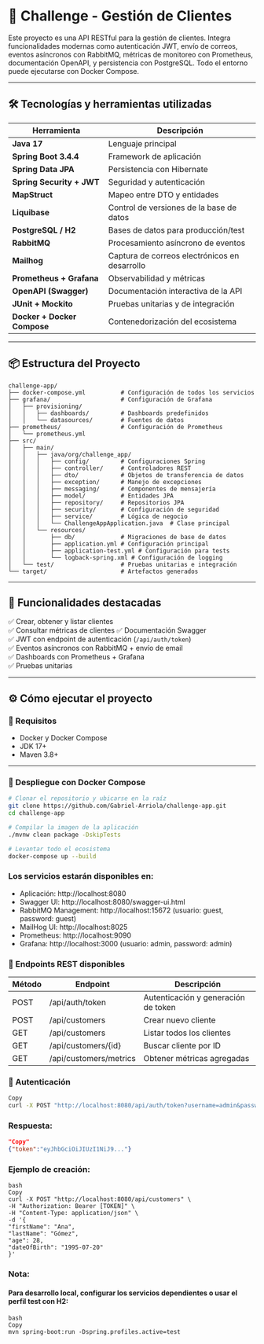 # 🧩 Challenge - Gestión de Clientes
Este proyecto es una API RESTful para la gestión de clientes. 
Integra funcionalidades modernas como autenticación JWT, envío de correos, eventos asíncronos con RabbitMQ, métricas de monitoreo con Prometheus, documentación OpenAPI, y persistencia con PostgreSQL. 
Todo el entorno puede ejecutarse con Docker Compose.

---

## 🛠️ Tecnologías y herramientas utilizadas

| Herramienta                 | Descripción                                   |
|-----------------------------|-----------------------------------------------|
| **Java 17**                 | Lenguaje principal                            |
| **Spring Boot 3.4.4**       | Framework de aplicación                       |
| **Spring Data JPA**         | Persistencia con Hibernate                    |
| **Spring Security + JWT**   | Seguridad y autenticación                     |
| **MapStruct**               | Mapeo entre DTO y entidades                   |
| **Liquibase**               | Control de versiones de la base de datos      |
| **PostgreSQL / H2**         | Bases de datos para producción/test           |
| **RabbitMQ**                | Procesamiento asíncrono de eventos            |
| **Mailhog**                 | Captura de correos electrónicos en desarrollo |
| **Prometheus + Grafana**    | Observabilidad y métricas                     |
| **OpenAPI (Swagger)**       | Documentación interactiva de la API           |
| **JUnit + Mockito**         | Pruebas unitarias y de integración            |
| **Docker + Docker Compose** | Contenedorización del ecosistema              |

---

## 📦 Estructura del Proyecto
```
challenge-app/
├── docker-compose.yml          # Configuración de todos los servicios
├── grafana/                    # Configuración de Grafana
│   ├── provisioning/
│   │   ├── dashboards/         # Dashboards predefinidos
│   │   └── datasources/        # Fuentes de datos
├── prometheus/                 # Configuración de Prometheus
│   └── prometheus.yml
├── src/
│   ├── main/
│   │   ├── java/org/challenge_app/
│   │   │   ├── config/         # Configuraciones Spring
│   │   │   ├── controller/     # Controladores REST
│   │   │   ├── dto/            # Objetos de transferencia de datos
│   │   │   ├── exception/      # Manejo de excepciones
│   │   │   ├── messaging/      # Componentes de mensajería
│   │   │   ├── model/          # Entidades JPA
│   │   │   ├── repository/     # Repositorios JPA
│   │   │   ├── security/       # Configuración de seguridad
│   │   │   ├── service/        # Lógica de negocio
│   │   │   └── ChallengeAppApplication.java  # Clase principal
│   │   └── resources/
│   │       ├── db/             # Migraciones de base de datos
│   │       ├── application.yml # Configuración principal
│   │       ├── application-test.yml # Configuración para tests
│   │       └── logback-spring.xml # Configuración de logging
│   └── test/                   # Pruebas unitarias e integración
└── target/                     # Artefactos generados
```
---

## 🚀 Funcionalidades destacadas

✅ Crear, obtener y listar clientes  
✅ Consultar métricas de clientes 
✅ Documentación Swagger  
✅ JWT con endpoint de autenticación (`/api/auth/token`)  
✅ Eventos asíncronos con RabbitMQ + envío de email  
✅ Dashboards con Prometheus + Grafana  
✅ Pruebas unitarias

---

## ⚙️ Cómo ejecutar el proyecto

### 🔧 Requisitos

- Docker y Docker Compose
- JDK 17+
- Maven 3.8+

---

### 🐳 Despliegue con Docker Compose

```bash
# Clonar el repositorio y ubicarse en la raíz
git clone https://github.com/Gabriel-Arriola/challenge-app.git
cd challenge-app

# Compilar la imagen de la aplicación
./mvnw clean package -DskipTests

# Levantar todo el ecosistema
docker-compose up --build
```
### Los servicios estarán disponibles en:

* Aplicación: http://localhost:8080
* Swagger UI: http://localhost:8080/swagger-ui.html
* RabbitMQ Management: http://localhost:15672 (usuario: guest, password: guest)
* MailHog UI: http://localhost:8025
* Prometheus: http://localhost:9090
* Grafana: http://localhost:3000 (usuario: admin, password: admin)

### 🧪 Endpoints REST disponibles

   | Método | Endpoint               | Descripción                         |
   |--------|------------------------|-------------------------------------|
   | POST   | /api/auth/token        | Autenticación y generación de token |
   | POST   | /api/customers         | Crear nuevo cliente                 |
   | GET    | /api/customers         | Listar todos los clientes           |
   | GET    | /api/customers/{id}    | Buscar cliente por ID               |
   | GET    | /api/customers/metrics | Obtener métricas agregadas          |

### 🔐 Autenticación
```bash
Copy
curl -X POST "http://localhost:8080/api/auth/token?username=admin&password=password"
```
### Respuesta:
```json
"Copy"
{"token":"eyJhbGciOiJIUzI1NiJ9..."}
```

### Ejemplo de creación:
```
bash
Copy
curl -X POST "http://localhost:8080/api/customers" \
-H "Authorization: Bearer [TOKEN]" \
-H "Content-Type: application/json" \
-d '{
"firstName": "Ana",
"lastName": "Gómez",
"age": 28,
"dateOfBirth": "1995-07-20"
}'
```

### Nota: 
#### Para desarrollo local, configurar los servicios dependientes o usar el perfil test con H2:
```
bash
Copy
mvn spring-boot:run -Dspring.profiles.active=test
```